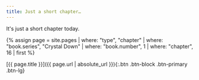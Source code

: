 ```yaml
---
title: Just a short chapter…
---
```

It's just a short chapter today.

{% assign page = site.pages
  | where: "type", "chapter"
  | where: "book.series", "Crystal Down"
  | where: "book.number", 1
  | where: "chapter", 16
  | first %}

[{{ page.title }}]({{ page.url | absolute_url }}){:.btn .btn-block .btn-primary .btn-lg}
<!--more-->
